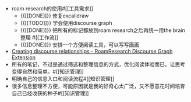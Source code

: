 - roam research的使用#[[工具需求]] 
    - {{[[DONE]]}} 修复excalidraw
    - {{[[TODO]]}} 学会使用discourse graph
    - {{[[DONE]]}} 把所有的标记都放到roam research之后再统一用the brain整理 #[[工作流]]
    - {{[[DONE]]}} 安排一个方便阅读工具，可以写写画画
- [Creating discourse relationships - RoamResearch Discourse Graph Extension](https://oasis-lab.gitbook.io/roamresearch-discourse-graph-extension/guides/creating-discourse-relationships)
- 所有的笔记，不过是通过筛选和整理信息的方式，优化阅读体验而已。让思考变得自然和简单。#[[知识管理]]
- 明确自己的信息入口和阅读流程#[[知识管理]]
- 很多信息整理不方便，可能原因就是我的好奇心太广泛，又不愿意花时间培育自己已经收获的种子#[[知识管理]]
